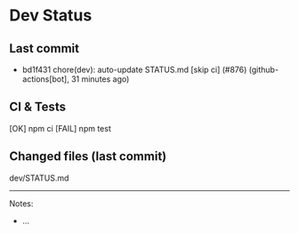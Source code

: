 # Dev Status

## Last commit
- bd1f431 chore(dev): auto-update STATUS.md [skip ci] (#876) (github-actions[bot], 31 minutes ago)
## CI & Tests
[OK] npm ci
[FAIL] npm test

## Changed files (last commit)
dev/STATUS.md

---
Notes:
- ...
